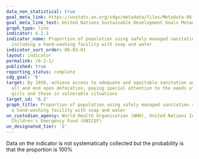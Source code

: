 ```yaml
---
data_non_statistical: true
goal_meta_link: https://unstats.un.org/sdgs/metadata/files/Metadata-06-02-01.pdf
goal_meta_link_text: United Nations Sustainable Development Goals Metadata (pdf 428kB)
graph_type: line
indicator: 6.2.1
indicator_name: Proportion of population using safely managed sanitation services,
  including a hand-washing facility with soap and water
indicator_sort_order: 06-02-01
layout: indicator
permalink: /6-2-1/
published: true
reporting_status: complete
sdg_goal: '6'
target: By 2030, achieve access to adequate and equitable sanitation and hygiene for
  all and end open defecation, paying special attention to the needs of women and
  girls and those in vulnerable situations
target_id: '6.2'
graph_title: Proportion of population using safely managed sanitation services, including
  a hand-washing facility with soap and water
un_custodian_agency: World Health Organisation (WHO), United Nations International
  Children's Emergency Fund (UNICEF)
un_designated_tier: '2'
---
```


Data on the indicator is not systematically collected but the probability is that the proportion is 100%
